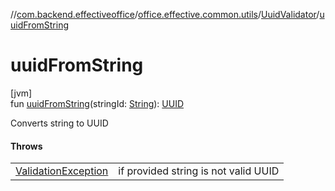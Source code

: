 //[com.backend.effectiveoffice](../../../index.md)/[office.effective.common.utils](../index.md)/[UuidValidator](index.md)/[uuidFromString](uuid-from-string.md)

# uuidFromString

[jvm]\
fun [uuidFromString](uuid-from-string.md)(stringId: [String](https://kotlinlang.org/api/latest/jvm/stdlib/kotlin/-string/index.html)): [UUID](https://docs.oracle.com/javase/8/docs/api/java/util/UUID.html)

Converts string to UUID

#### Throws

| | |
|---|---|
| [ValidationException](../../office.effective.common.exception/-validation-exception/index.md) | if provided string is not valid UUID |
